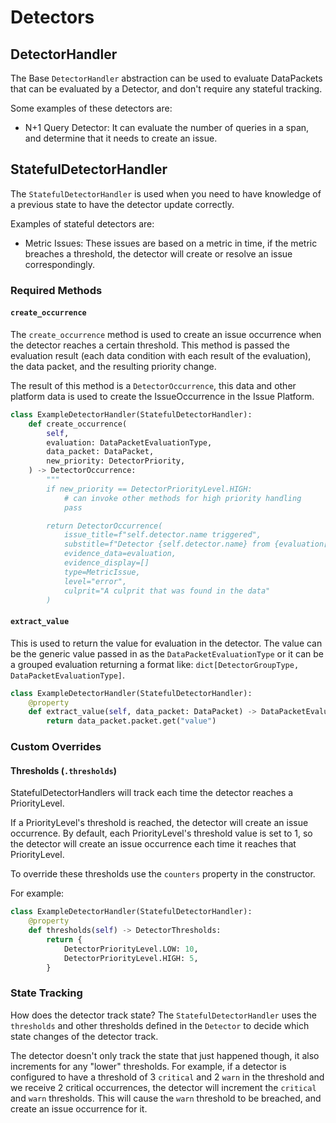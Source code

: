 # Detectors

## DetectorHandler

The Base `DetectorHandler` abstraction can be used to evaluate DataPackets that can be evaluated by a Detector, and don't require any stateful tracking.

Some examples of these detectors are:

- N+1 Query Detector: It can evaluate the number of queries in a span, and determine that it needs to create an issue.

## StatefulDetectorHandler

The `StatefulDetectorHandler` is used when you need to have knowledge of a previous state to have the detector update correctly.

Examples of stateful detectors are:

- Metric Issues: These issues are based on a metric in time, if the metric breaches a threshold, the detector will create or resolve an issue correspondingly.

### Required Methods

#### `create_occurrence`

The `create_occurrence` method is used to create an issue occurrence when the detector reaches a certain threshold. This method is passed the evaluation result (each data condition with each result of the evaluation), the data packet, and the resulting priority change.

The result of this method is a `DetectorOccurrence`, this data and other platform data is used to create the IssueOccurrence in the Issue Platform.

```python
class ExampleDetectorHandler(StatefulDetectorHandler):
    def create_occurrence(
        self,
        evaluation: DataPacketEvaluationType,
        data_packet: DataPacket,
        new_priority: DetectorPriority,
    ) -> DetectorOccurrence:
        """
        if new_priority == DetectorPriorityLevel.HIGH:
            # can invoke other methods for high priority handling
            pass

        return DetectorOccurrence(
            issue_title=f"self.detector.name triggered",
            substitle=f"Detector {self.detector.name} from {evaluation[0].condition_results[0].condition.type}",
            evidence_data=evaluation,
            evidence_display=[]
            type=MetricIssue,
            level="error",
            culprit="A culprit that was found in the data"
        )
```

#### `extract_value`

This is used to return the value for evaluation in the detector. The value can be the generic value passed in as the `DataPacketEvaluationType` or it can be a grouped evaluation returning a format like: `dict[DetectorGroupType, DataPacketEvaluationType]`.

```python
class ExampleDetectorHandler(StatefulDetectorHandler):
    @property
    def extract_value(self, data_packet: DataPacket) -> DataPacketEvaluationType | dict[DetectorGroupType, DataPacketEvaluationType]:
        return data_packet.packet.get("value")
```

### Custom Overrides

#### Thresholds (`.thresholds`)

StatefulDetectorHandlers will track each time the detector reaches a PriorityLevel.

If a PriorityLevel's threshold is reached, the detector will create an issue occurrence. By default, each PriorityLevel's threshold value is set to 1, so the detector will create an issue occurrence each time it reaches that PriorityLevel.

To override these thresholds use the `counters` property in the constructor.

For example:

```python
class ExampleDetectorHandler(StatefulDetectorHandler):
    @property
    def thresholds(self) -> DetectorThresholds:
        return {
            DetectorPriorityLevel.LOW: 10,
            DetectorPriorityLevel.HIGH: 5,
        }
```

### State Tracking

How does the detector track state? The `StatefulDetectorHandler` uses the `thresholds` and other thresholds defined in the `Detector` to decide which state changes of the detector track.

The detector doesn't only track the state that just happened though, it also increments for any "lower" thresholds. For example, if a detector is configured to have a threshold of 3 `critical` and 2 `warn` in the threshold and we receive 2 critical occurrences, the detector will increment the `critical` and `warn` thresholds. This will cause the `warn` threshold to be breached, and create an issue occurrence for it.
